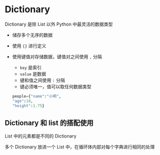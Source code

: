 # Dictionary

Dictionary 是除 List 以外 Python 中最灵活的数据类型

- 储存多个无序的数据

- 使用 `{}` 进行定义

- 使用键值对存储数据，键值对之间使用 `,` 分隔

  - `key` 是索引
  - `value` 是数据
  - 键和值之间使用 `:` 分隔
  - 键必须唯一，值可以取任何数据类型

  ```python
  people={"name":"小明",
  "age":18,
  "height":1.75}
  ```

## Dictionary 和 list 的搭配使用

List 中的元素都是不同的 Dictionary

多个  Dictionary 放进一个 List 中，在循环体内部对每个字典进行相同的处理


